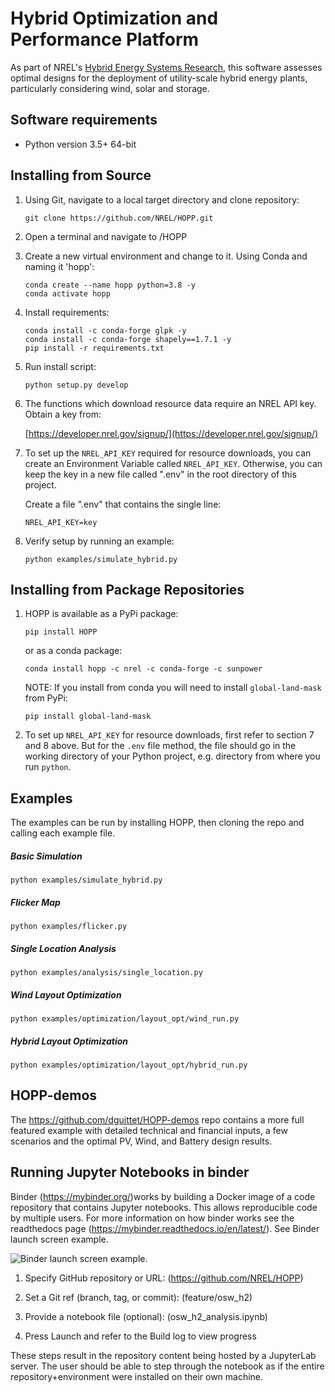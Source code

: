 # Hybrid Optimization and Performance Platform

As part of NREL's [Hybrid Energy Systems Research](https://www.nrel.gov/wind/hybrid-energy-systems-research.html), this
software assesses optimal designs for the deployment of utility-scale hybrid energy plants, particularly considering wind,
solar and storage.

## Software requirements
- Python version 3.5+ 64-bit

## Installing from Source
1. Using Git, navigate to a local target directory and clone repository:
    ```
    git clone https://github.com/NREL/HOPP.git
    ```

2. Open a terminal and navigate to /HOPP

3. Create a new virtual environment and change to it. Using Conda and naming it 'hopp':
    ```
    conda create --name hopp python=3.8 -y
    conda activate hopp
    ```

4. Install requirements:
    ```
    conda install -c conda-forge glpk -y
    conda install -c conda-forge shapely==1.7.1 -y
    pip install -r requirements.txt
    ```

5. Run install script:
    ```
    python setup.py develop
    ```

6. The functions which download resource data require an NREL API key. Obtain a key from:
    
    [https://developer.nrel.gov/signup/](https://developer.nrel.gov/signup/)
    

7. To set up the `NREL_API_KEY` required for resource downloads, you can create an Environment Variable called 
   `NREL_API_KEY`. Otherwise, you can keep the key in a new file called ".env" in the root directory of this project. 

    Create a file ".env" that contains the single line:
     ```
    NREL_API_KEY=key
    ```

8. Verify setup by running an example:
    ```
    python examples/simulate_hybrid.py
    ```

## Installing from Package Repositories
1. HOPP is available as a PyPi package:

    ```
    pip install HOPP
    ```

    or as a conda package:

    ```
    conda install hopp -c nrel -c conda-forge -c sunpower
    ```

    NOTE: If you install from conda you will need to install `global-land-mask` from PyPi:

    ```
    pip install global-land-mask
    ```

2. To set up `NREL_API_KEY` for resource downloads, first refer to section 7 and 8 above. But for the `.env` file method,
   the file should go in the working directory of your Python project, e.g. directory from where you run `python`.

## Examples

The examples can be run by installing HOPP, then cloning the repo and calling each example file.

##### Basic Simulation
`python examples/simulate_hybrid.py`

##### Flicker Map
`python examples/flicker.py`

##### Single Location Analysis
`python examples/analysis/single_location.py`

##### Wind Layout Optimization
`python examples/optimization/layout_opt/wind_run.py`

##### Hybrid Layout Optimization
`python examples/optimization/layout_opt/hybrid_run.py`

## HOPP-demos

The https://github.com/dguittet/HOPP-demos repo contains a more full featured example with detailed technical and financial inputs, a few scenarios and the optimal PV, Wind, and Battery design results.

## Running Jupyter Notebooks in binder
Binder (https://mybinder.org/)works by building a Docker image of a code repository that contains Jupyter notebooks. This allows reproducible code by multiple users. For more information on how binder works see the readthedocs page (https://mybinder.readthedocs.io/en/latest/). See Binder launch screen example. 

![Binder launch screen example](C:\Users\nriccobo\Documents\myBinder_Launch_oswh2.png "Binder Launch Example").

1. Specify GitHub repository or URL: (https://github.com/NREL/HOPP)

2. Set a Git ref (branch, tag, or commit): (feature/osw_h2)

3. Provide a notebook file (optional): (osw_h2_analysis.ipynb)

4. Press Launch and refer to the Build log to view progress

These steps result in the repository content being hosted by a JupyterLab server. The user should be able to step through the notebook as if the entire repository+environment were installed on their own machine. 
